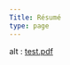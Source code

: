 ```yaml
---
Title: Résumé
type: page
---
```

<object data="/Masood Resume_Nov2021.pdf" type="application/pdf" width="100%" height="600">
  alt : <a href="/Masood Resume_Nov2021.pdf">test.pdf</a>
</object>
